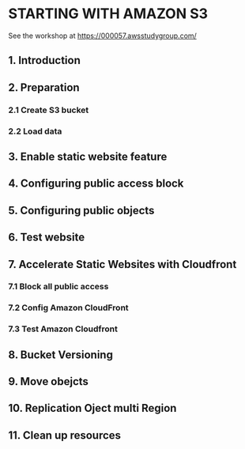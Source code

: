 # STARTING WITH AMAZON S3

See the workshop at <https://000057.awsstudygroup.com/>

## 1. Introduction

## 2. Preparation

### 2.1 Create S3 bucket

### 2.2 Load data

## 3. Enable static website feature

## 4. Configuring public access block

## 5. Configuring public objects

## 6. Test website

## 7. Accelerate Static Websites with Cloudfront

### 7.1 Block all public access

### 7.2 Config Amazon CloudFront

### 7.3 Test Amazon Cloudfront

## 8. Bucket Versioning

## 9. Move obejcts

## 10. Replication Oject multi Region

## 11. Clean up resources
